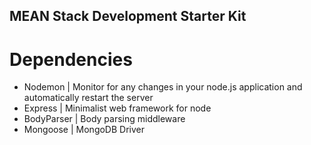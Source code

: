 ## MEAN Stack Development Starter Kit

# Dependencies
- Nodemon | Monitor for any changes in your node.js application and automatically restart the server
- Express | Minimalist web framework for node
- BodyParser | Body parsing middleware
- Mongoose | MongoDB Driver
